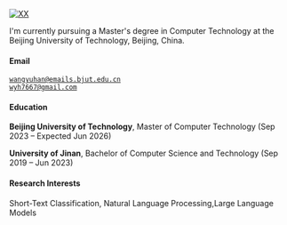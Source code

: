 [![XX](https://img.shields.io/badge/XX-github-blue?logo=github)](https://github.com/XX)

I'm currently pursuing a Master's degree in Computer Technology at the Beijing University of Technology, Beijing, China.

#### Email  
<code>wangyuhan@emails.bjut.edu.cn</code>  
<code>wyh7667@gmail.com</code>  

#### Education  
**Beijing University of Technology**, Master of Computer Technology (Sep 2023 – Expected Jun 2026)

**University of Jinan**, Bachelor of Computer Science and Technology (Sep 2019 – Jun 2023)

#### Research Interests  
Short-Text Classification, Natural Language Processing,Large Language Models


